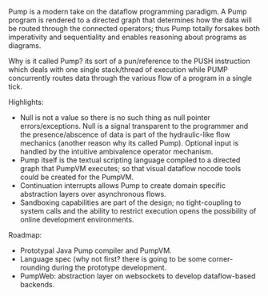 Pump is a modern take on the dataflow programming paradigm. A Pump program is rendered to a directed graph that determines how the data will be routed through the connected operators; thus Pump totally forsakes both imperativity and sequentiality and enables reasoning about programs as diagrams.

Why is it called Pump? its sort of a pun/reference to the PUSH instruction which deals with one single stack/thread of execution while PUMP concurrently routes data through the various flow of a  program in a single tick.

Highlights:
- Null is not a value so there is no such thing as null pointer errors/exceptions. Null is a signal transparent to the programmer and the presence/abscence of data is part of the hydraulic-like flow mechanics (another reason why its called Pump). Optional input is handled by the intuitive ambivalence operator mechanism.
- Pump itself is the textual scripting language compiled to a directed graph that PumpVM executes; so that visual dataflow nocode tools could be created for the PumpVM.
- Continuation interrupts allows Pump to create domain specific abstraction layers over asynchronous flows. 
- Sandboxing capabilities are part of the design; no tight-coupling to system calls and the ability to restrict execution opens the possibility of online development environments.

Roadmap:
- Prototypal Java Pump compiler and PumpVM.
- Language spec (why not first? there is going to be some corner-rounding during the prototype development.
- PumpWeb: abstraction layer on websockets to develop dataflow-based backends.
